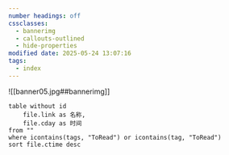 ```yaml
---
number headings: off
cssclasses:
  - bannerimg
  - callouts-outlined
  - hide-properties
modified date: 2025-05-24 13:07:16
tags:
  - index
---
```

![[banner05.jpg##bannerimg]] 

```dataview
table without id
	file.link as 名称,
	file.cday as 时间
from ""
where icontains(tags, "ToRead") or icontains(tag, "ToRead")
sort file.ctime desc
```
